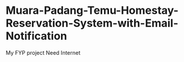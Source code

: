 # Muara-Padang-Temu-Homestay-Reservation-System-with-Email-Notification
 My FYP project
 Need Internet
